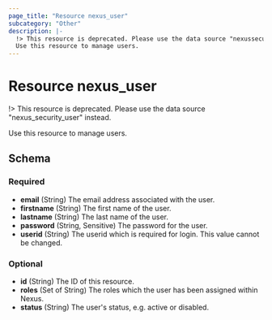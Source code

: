 ```yaml
---
page_title: "Resource nexus_user"
subcategory: "Other"
description: |-
  !> This resource is deprecated. Please use the data source "nexussecurityuser" instead.
  Use this resource to manage users.
---
```

# Resource nexus_user
!> This resource is deprecated. Please use the data source "nexus_security_user" instead.

Use this resource to manage users.

<!-- schema generated by tfplugindocs -->
## Schema

### Required

- **email** (String) The email address associated with the user.
- **firstname** (String) The first name of the user.
- **lastname** (String) The last name of the user.
- **password** (String, Sensitive) The password for the user.
- **userid** (String) The userid which is required for login. This value cannot be changed.

### Optional

- **id** (String) The ID of this resource.
- **roles** (Set of String) The roles which the user has been assigned within Nexus.
- **status** (String) The user's status, e.g. active or disabled.

